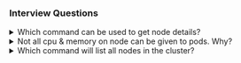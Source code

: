 ### Interview Questions

<details><summary>Which command can be used to get node details?</summary>
<p>

#### kubectl describe node nodename

</p>
</details>

<details><summary>Not all cpu & memory on node can be given to pods. Why?</summary>
<p>

#### In a Kubernetes node, CPU and memory are divided into:
  1. Operating System
  2. Kubelet, CNI & system daemons
  3. Pods
  4. Eviction Threshold

</p>
</details>

<details><summary>Which command will list all nodes in the cluster?</summary>
<p>

#### kubectl get nodes
</p>
</details>
